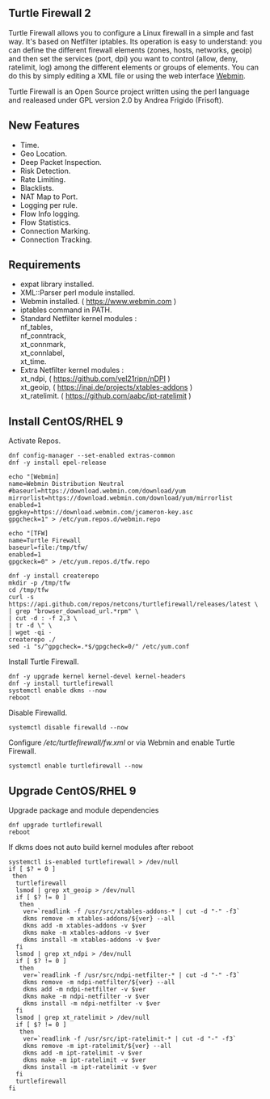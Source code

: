 ## Turtle Firewall 2

Turtle Firewall allows you to configure a Linux firewall in a simple and fast way.
It's based on Netfilter iptables. Its operation is easy to understand: you can define the different firewall elements (zones, hosts, networks, geoip) and then set the services (port, dpi) you want to control (allow, deny, ratelimit, log) among the different elements or groups of elements.
You can do this by simply editing a XML file or using the web interface [Webmin](http://www.webmin.com/).

Turtle Firewall is an Open Source project written using the perl language and realeased under GPL version 2.0 by Andrea Frigido (Frisoft).

## New Features

- Time.
- Geo Location.
- Deep Packet Inspection.
- Risk Detection.
- Rate Limiting.
- Blacklists.
- NAT Map to Port.
- Logging per rule.
- Flow Info logging.
- Flow Statistics.
- Connection Marking.
- Connection Tracking.

## Requirements

- expat library installed.
- XML::Parser perl module installed.
- Webmin installed. ( https://www.webmin.com )
- iptables command in PATH.
- Standard Netfilter kernel modules : <br>
nf_tables, <br>
nf_conntrack, <br>
xt_connmark, <br>
xt_connlabel, <br>
xt_time. <br>
- Extra Netfilter kernel modules : <br>
xt_ndpi, ( https://github.com/vel21ripn/nDPI ) <br>
xt_geoip, ( https://inai.de/projects/xtables-addons ) <br>
xt_ratelimit. ( https://github.com/aabc/ipt-ratelimit ) <br>

## Install CentOS/RHEL 9

Activate Repos.
```
dnf config-manager --set-enabled extras-common
dnf -y install epel-release

echo "[Webmin]
name=Webmin Distribution Neutral
#baseurl=https://download.webmin.com/download/yum
mirrorlist=https://download.webmin.com/download/yum/mirrorlist
enabled=1
gpgkey=https://download.webmin.com/jcameron-key.asc
gpgcheck=1" > /etc/yum.repos.d/webmin.repo

echo "[TFW]
name=Turtle Firewall
baseurl=file:/tmp/tfw/
enabled=1
gpgckeck=0" > /etc/yum.repos.d/tfw.repo

dnf -y install createrepo
mkdir -p /tmp/tfw
cd /tmp/tfw
curl -s https://api.github.com/repos/netcons/turtlefirewall/releases/latest \
| grep "browser_download_url.*rpm" \
| cut -d : -f 2,3 \
| tr -d \" \
| wget -qi -
createrepo ./
sed -i "s/^gpgcheck=.*$/gpgcheck=0/" /etc/yum.conf
 ```

Install Turtle Firewall.
```
dnf -y upgrade kernel kernel-devel kernel-headers
dnf -y install turtlefirewall
systemctl enable dkms --now
reboot
```

Disable Firewalld.
```
systemctl disable firewalld --now
```

Configure */etc/turtlefirewall/fw.xml* or via Webmin and enable Turtle Firewall.
```
systemctl enable turtlefirewall --now
```

## Upgrade CentOS/RHEL 9

Upgrade package and module dependencies
```
dnf upgrade turtlefirewall
reboot
```

If dkms does not auto build kernel modules after reboot
```
systemctl is-enabled turtlefirewall > /dev/null
if [ $? = 0 ]
 then
  turtlefirewall
  lsmod | grep xt_geoip > /dev/null
  if [ $? != 0 ]
   then
    ver=`readlink -f /usr/src/xtables-addons-* | cut -d "-" -f3`
    dkms remove -m xtables-addons/${ver} --all
    dkms add -m xtables-addons -v $ver
    dkms make -m xtables-addons -v $ver
    dkms install -m xtables-addons -v $ver
  fi
  lsmod | grep xt_ndpi > /dev/null
  if [ $? != 0 ]
   then
    ver=`readlink -f /usr/src/ndpi-netfilter-* | cut -d "-" -f3`
    dkms remove -m ndpi-netfilter/${ver} --all
    dkms add -m ndpi-netfilter -v $ver
    dkms make -m ndpi-netfilter -v $ver
    dkms install -m ndpi-netfilter -v $ver
  fi
  lsmod | grep xt_ratelimit > /dev/null
  if [ $? != 0 ]
   then
    ver=`readlink -f /usr/src/ipt-ratelimit-* | cut -d "-" -f3`
    dkms remove -m ipt-ratelimit/${ver} --all
    dkms add -m ipt-ratelimit -v $ver
    dkms make -m ipt-ratelimit -v $ver
    dkms install -m ipt-ratelimit -v $ver
  fi
  turtlefirewall
fi
```
